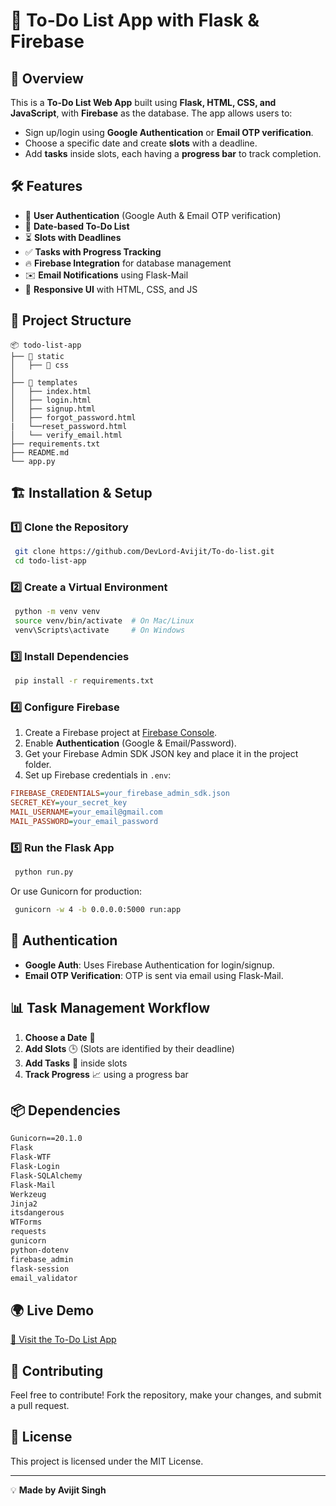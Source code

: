 # 📅 To-Do List App with Flask & Firebase

## 🚀 Overview
This is a **To-Do List Web App** built using **Flask, HTML, CSS, and JavaScript**, with **Firebase** as the database. The app allows users to:
- Sign up/login using **Google Authentication** or **Email OTP verification**.
- Choose a specific date and create **slots** with a deadline.
- Add **tasks** inside slots, each having a **progress bar** to track completion.

## 🛠️ Features
- 🔑 **User Authentication** (Google Auth & Email OTP verification)
- 📆 **Date-based To-Do List**
- ⏳ **Slots with Deadlines**
- ✅ **Tasks with Progress Tracking**
- 🔥 **Firebase Integration** for database management
- ✉️ **Email Notifications** using Flask-Mail
- 🎨 **Responsive UI** with HTML, CSS, and JS

## 📂 Project Structure
```
📦 todo-list-app
├── 📁 static
│   ├── 📁 css
│  
├── 📁 templates
│   ├── index.html
│   ├── login.html
│   ├── signup.html
│   ├── forgot_password.html
|   └──reset_password.html
│   └── verify_email.html
├── requirements.txt
├── README.md
└── app.py
```

## 🏗️ Installation & Setup
### 1️⃣ Clone the Repository
```sh
 git clone https://github.com/DevLord-Avijit/To-do-list.git
 cd todo-list-app
```

### 2️⃣ Create a Virtual Environment
```sh
 python -m venv venv
 source venv/bin/activate  # On Mac/Linux
 venv\Scripts\activate     # On Windows
```

### 3️⃣ Install Dependencies
```sh
 pip install -r requirements.txt
```

### 4️⃣ Configure Firebase
1. Create a Firebase project at [Firebase Console](https://console.firebase.google.com/).
2. Enable **Authentication** (Google & Email/Password).
3. Get your Firebase Admin SDK JSON key and place it in the project folder.
4. Set up Firebase credentials in `.env`:
```ini
FIREBASE_CREDENTIALS=your_firebase_admin_sdk.json
SECRET_KEY=your_secret_key
MAIL_USERNAME=your_email@gmail.com
MAIL_PASSWORD=your_email_password
```

### 5️⃣ Run the Flask App
```sh
 python run.py
```
Or use Gunicorn for production:
```sh
 gunicorn -w 4 -b 0.0.0.0:5000 run:app
```

## 🔑 Authentication
- **Google Auth**: Uses Firebase Authentication for login/signup.
- **Email OTP Verification**: OTP is sent via email using Flask-Mail.

## 📊 Task Management Workflow
1. **Choose a Date** 📅
2. **Add Slots** 🕒 (Slots are identified by their deadline)
3. **Add Tasks** 📝 inside slots
4. **Track Progress** 📈 using a progress bar

## 📦 Dependencies
```txt
Gunicorn==20.1.0
Flask
Flask-WTF
Flask-Login
Flask-SQLAlchemy
Flask-Mail
Werkzeug
Jinja2
itsdangerous
WTForms
requests
gunicorn
python-dotenv
firebase_admin
flask-session
email_validator
```

## 🌍 Live Demo
[🔗 Visit the To-Do List App](https://to-do-list-w4pe.onrender.com)

## 🤝 Contributing
Feel free to contribute! Fork the repository, make your changes, and submit a pull request.

## 📜 License
This project is licensed under the MIT License.

---
💡 **Made  by Avijit Singh**

